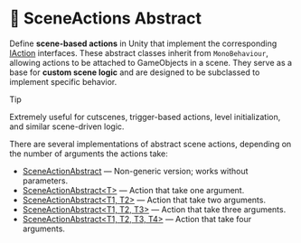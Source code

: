 # 🧩 SceneActions Abstract

Define **scene-based actions** in Unity that implement the corresponding [IAction](IActions.md) interfaces.
These abstract classes inherit from `MonoBehaviour`, allowing actions to be attached to GameObjects in a scene.
They serve as a base for **custom scene logic** and are designed to be subclassed to implement specific behavior.

> [!TIP]
> Extremely useful for cutscenes, trigger-based actions, level initialization, and similar scene-driven logic.

There are several implementations of abstract scene actions, depending on the number of arguments the actions take:

- [SceneActionAbstract](SceneActionAbstract.md) — Non-generic version; works without parameters.
- [SceneActionAbstract&lt;T&gt;](SceneActionAbstract%601.md) — Action that take one argument.
- [SceneActionAbstract&lt;T1, T2&gt;](SceneActionAbstract%602.md) — Action that take two arguments.
- [SceneActionAbstract&lt;T1, T2, T3&gt;](SceneActionAbstract%603.md) — Action that take three arguments.
- [SceneActionAbstract&lt;T1, T2, T3, T4&gt;](SceneActionAbstract%604.md) — Action that take four arguments.